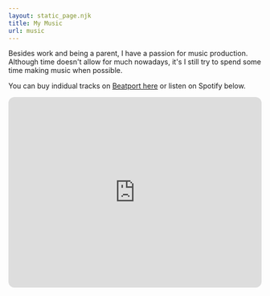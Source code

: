 ```yaml
---
layout: static_page.njk
title: My Music
url: music
---
```

Besides work and being a parent, I have a passion for music production. Although time doesn't allow for much nowadays, it's I still try to spend some time making music when possible.

You can buy indidual tracks on <a href="https://www.beatport.com/artist/l-hertz/606393">Beatport here</a> or listen on Spotify below. 


<iframe style="border-radius:12px" src="https://open.spotify.com/embed/artist/3BxhrgtbhXKONo2JtsI7Bq?utm_source=generator" width="100%" height="380" frameBorder="0" allowfullscreen="" allow="autoplay; clipboard-write; encrypted-media; fullscreen; picture-in-picture" loading="lazy"></iframe>


